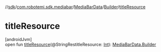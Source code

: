 //[sdk](../../../../index.md)/[com.robotemi.sdk.mediabar](../../index.md)/[MediaBarData](../index.md)/[Builder](index.md)/[titleResource](title-resource.md)

# titleResource

[androidJvm]\
open fun [titleResource](title-resource.md)(@StringRestitleResource: [Int](https://kotlinlang.org/api/latest/jvm/stdlib/kotlin/-int/index.html)): [MediaBarData.Builder](index.md)
